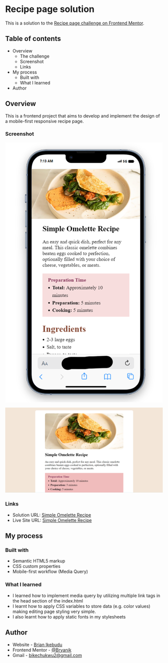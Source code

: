 # Recipe page solution

This is a solution to the [Recipe page challenge on Frontend Mentor](https://www.frontendmentor.io/challenges/recipe-page-KiTsR8QQKm).

## Table of contents

- Overview
  - The challenge
  - Screenshot
  - Links
- My process
  - Built with
  - What I learned
- Author

## Overview
This is a frontend project that aims to develop and implement the design of a mobile-first responsive recipe page.

### Screenshot

![Mobile Preview](https://github.com/Bryanik/Simple-Omelette-Recipe/blob/main/assets/images/Live-Mobile-Preview.png)


![Desktop Preview](https://github.com/Bryanik/Simple-Omelette-Recipe/blob/main/assets/images/Live-Desktop-Preview.png)

### Links

- Solution URL: [Simple Omelette Recipe](https://github.com/Bryanik/Simple-Omelette-Recipe.git)
- Live Site URL: [Simple Omelette Recipe](https://simple-omelette-recipe-six.vercel.app/)

## My process

### Built with

- Semantic HTML5 markup
- CSS custom properties
- Mobile-first workflow (Media Query)

### What I learned
- I learned how to implement media query by utilizing multiple link tags in the head section of the index.html
- I learnt how to apply CSS variables to store data (e.g. color values) making editing page styling very simple.
- I also learnt how to apply static fonts in my stylesheets

## Author

- Website - [Brian Ikebudu](https://github.com/Bryanik)
- Frontend Mentor - [@Bryanik](https://www.frontendmentor.io/profile/Bryanik)
- Gmail - [bikechukwu2@gmail.com](mailto:bikechukwu2@gmail.com)
